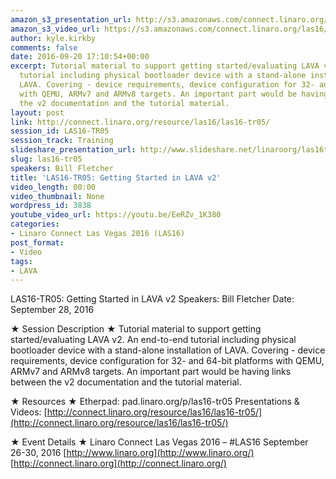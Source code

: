 ```yaml
---
amazon_s3_presentation_url: http://s3.amazonaws.com/connect.linaro.org/las16/Presentations/Wednesday/LAS16-TR05%20-%20Getting%20Started%20in%20LAVA%20V2%20%281%29.pdf
amazon_s3_video_url: https://s3.amazonaws.com/connect.linaro.org/las16/Videos/Wednesday/LAS16-TR05%20Getting%20Started%20in%20LAVA%20v2.mp4
author: kyle.kirkby
comments: false
date: 2016-09-20 17:10:54+00:00
excerpt: Tutorial material to support getting started/evaluating LAVA v2. An end-to-end
  tutorial including physical bootloader device with a stand-alone installation of
  LAVA. Covering - device requirements, device configuration for 32- and 64-bit platforms
  with QEMU, ARMv7 and ARMv8 targets. An important part would be having links between
  the v2 documentation and the tutorial material.
layout: post
link: http://connect.linaro.org/resource/las16/las16-tr05/
session_id: LAS16-TR05
session_track: Training
slideshare_presentation_url: http://www.slideshare.net/linaroorg/las16tr05-getting-started-in-lava-v2
slug: las16-tr05
speakers: Bill Fletcher
title: 'LAS16-TR05: Getting Started in LAVA v2'
video_length: 00:00
video_thumbnail: None
wordpress_id: 3838
youtube_video_url: https://youtu.be/EeRZv_1K380
categories:
- Linaro Connect Las Vegas 2016 (LAS16)
post_format:
- Video
tags:
- LAVA
---
```


LAS16-TR05: Getting Started in LAVA v2
Speakers: Bill Fletcher
Date: September 28, 2016

★ Session Description ★
Tutorial material to support getting started/evaluating LAVA v2. An end-to-end tutorial including physical bootloader device with a stand-alone installation of LAVA. Covering - device requirements, device configuration for 32- and 64-bit platforms with QEMU, ARMv7 and ARMv8 targets. An important part would be having links between the v2 documentation and the tutorial material.

★ Resources ★
Etherpad: pad.linaro.org/p/las16-tr05
Presentations & Videos: [http://connect.linaro.org/resource/las16/las16-tr05/](http://connect.linaro.org/resource/las16/las16-tr05/)

★ Event Details ★
Linaro Connect Las Vegas 2016 – #LAS16
September 26-30, 2016
[http://www.linaro.org](http://www.linaro.org/)
[http://connect.linaro.org](http://connect.linaro.org/)
